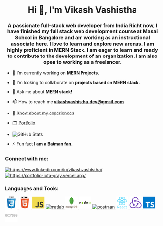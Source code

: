 <h1 align="center">Hi 👋, I'm Vikash Vashistha</h1>
<h3 align="center"> A passionate full-stack web developer from India Right now, I have finished my full stack web development course at Masai School in Bangalore and am working as an instructional associate here. I love to learn and explore new arenas. I am highly proficient in MERN Stack. I am eager to learn and ready to contribute to the development of an organization. I am also open to working as a freelancer.</h3>

- 🔭 I’m currently working on **MERN Projects.**

- 👯 I’m looking to collaborate on **projects based on MERN stack.**

- 💬 Ask me about **MERN stack!**

- 📫 How to reach me **vikashvashistha.dev@gmail.com**

- 📒 [Know about my experiences](https://drive.google.com/file/d/1fan9sUMXl0yR_wauBtgJ3vLUBf9V8ZUa/view?usp=sharing)

- 🗂️ [Portfolio](https://portfolio-iota-gray.vercel.app/)

- ![GitHub Stats](https://github-readme-stats.vercel.app/api?username=vikash-vashistha&theme=radical)

- ⚡ Fun fact **I am a Batman fan.**

<h3 align="left">Connect with me:</h3>
<p align="left">
<a href="https://www.linkedin.com/in/vikashvashistha/" target="blank"><img align="center" src="https://raw.githubusercontent.com/rahuldkjain/github-profile-readme-generator/master/src/images/icons/Social/linked-in-alt.svg" alt="https://www.linkedin.com/in/vikashvashistha/" height="30" width="40" /></a>
<a href="https://portfolio-iota-gray.vercel.app/" target="blank"><img align="center" src="https://www.google.com/url?sa=i&url=https%3A%2F%2Fwww.vecteezy.com%2Ffree-vector%2Fportfolio-icon&psig=AOvVaw1qMSrm_UOK_ZJCi5bREQON&ust=1665416938208000&source=images&cd=vfe&ved=0CAwQjRxqFwoTCJjCr-K_0_oCFQAAAAAdAAAAABAE" alt="https://portfolio-iota-gray.vercel.app/" height="30" width="40" /></a>
</p>
<h3 align="left">Languages and Tools:</h3>
<p align="left"> <a href="https://www.w3schools.com/css/" target="_blank" rel="noreferrer"> <img src="https://raw.githubusercontent.com/devicons/devicon/master/icons/css3/css3-original-wordmark.svg" alt="css3" width="40" height="40"/> </a><a href="https://www.w3.org/html/" target="_blank" rel="noreferrer"> <img src="https://raw.githubusercontent.com/devicons/devicon/master/icons/html5/html5-original-wordmark.svg" alt="html5" width="40" height="40"/> </a> <a href="https://developer.mozilla.org/en-US/docs/Web/JavaScript" target="_blank" rel="noreferrer"> <img src="https://raw.githubusercontent.com/devicons/devicon/master/icons/javascript/javascript-original.svg" alt="javascript" width="40" height="40"/> </a> <a href="https://www.mathworks.com/" target="_blank" rel="noreferrer"> <img src="https://upload.wikimedia.org/wikipedia/commons/2/21/Matlab_Logo.png" alt="matlab" width="40" height="40"/> </a> <a href="https://www.mongodb.com/" target="_blank" rel="noreferrer"> <img src="https://raw.githubusercontent.com/devicons/devicon/master/icons/mongodb/mongodb-original-wordmark.svg" alt="mongodb" width="40" height="40"/> </a> <a href="https://nodejs.org" target="_blank" rel="noreferrer"> <img src="https://raw.githubusercontent.com/devicons/devicon/master/icons/nodejs/nodejs-original-wordmark.svg" alt="nodejs" width="40" height="40"/> </a> <a href="https://postman.com" target="_blank" rel="noreferrer"> <img src="https://www.vectorlogo.zone/logos/getpostman/getpostman-icon.svg" alt="postman" width="40" height="40"/> </a> <a href="https://reactjs.org/" target="_blank" rel="noreferrer"> <img src="https://raw.githubusercontent.com/devicons/devicon/master/icons/react/react-original-wordmark.svg" alt="react" width="40" height="40"/> </a> <a href="https://redux.js.org" target="_blank" rel="noreferrer"> <img src="https://raw.githubusercontent.com/devicons/devicon/master/icons/redux/redux-original.svg" alt="redux" width="40" height="40"/> </a> <a href="https://www.typescriptlang.org/" target="_blank" rel="noreferrer"> <img src="https://raw.githubusercontent.com/devicons/devicon/master/icons/typescript/typescript-original.svg" alt="typescript" width="40" height="40"/> </a>
<a href="https://expressjs.com" target="_blank" rel="noreferrer"> <img src="https://raw.githubusercontent.com/devicons/devicon/master/icons/express/express-original-wordmark.svg" alt="express" width="40" height="40"/> </a> </p>
